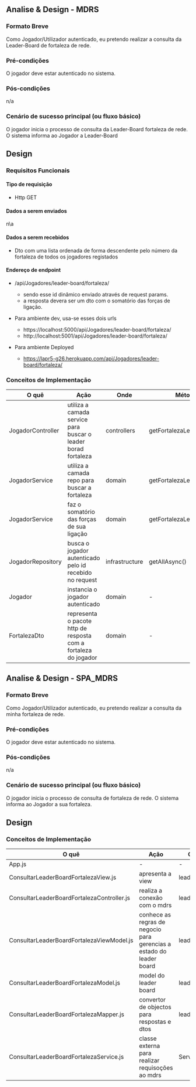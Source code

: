 
## Analise & Design - MDRS

### Formato Breve
Como Jogador/Utilizador autenticado, 
eu pretendo realizar a consulta da Leader-Board de fortaleza de rede.

### Pré-condições
O jogador deve estar autenticado no sistema.

### Pós-condições
n/a

### Cenário de sucesso principal (ou fluxo básico)
O jogador inicia o processo de consulta da Leader-Board fortaleza de rede.
O sistema informa ao Jogador a Leader-Board

## Design

### Requisitos Funcionais

#### Tipo de requisição
* Http GET

#### Dados a serem enviados
n\a

#### Dados a serem recebidos

* Dto com uma lista ordenada de forma descendente pelo número da fortaleza de todos
os jogadores registados

#### Endereço de endpoint
* /api/Jogadores/leader-board/fortaleza/
    - sendo esse id dinâmico enviado através de request params.
    - a resposta devera ser um dto com o somatório das forças de ligação.

* Para ambiente dev, usa-se esses dois urls
    - https://localhost:5000/api/Jogadores/leader-board/fortaleza/
    - http://localhost:5001/api/Jogadores/leader-board/fortaleza/

* Para ambiente Deployed
    - https://lapr5-g26.herokuapp.com/api/Jogadores/leader-board/fortaleza/


### Conceitos de Implementação
| O quê                  | Ação                                                         | Onde         | Método                                                       |  
| ---------------------- | ------------------------------------------------------------ | ------------ | ------------------------------------------------------------ |  
| JogadorController |utiliza a camada service para buscar o leader borad fortaleza| controllers | getFortalezaLeaderBoard()|  
| JogadorService| utiliza a camada repo para buscar a fortaleza | domain | getFortalezaLeaderBoard()|  
| JogadorService| faz o somatório das forças de sua ligação|domain | getFortalezaLeaderBoard()|  
| JogadorRepository| busca o jogador autenticado pelo id recebido no request| infrastructure| getAllAsync() |  
| Jogador| instancia o jogador autenticado| domain| - |  
| FortalezaDto| representa o pacote http de resposta com a fortaleza do jogador | domain| - |  



## Analise & Design - SPA_MDRS

### Formato Breve
Como Jogador/Utilizador autenticado, eu pretendo realizar a consulta da minha fortaleza de rede.

### Pré-condições
O jogador deve estar autenticado no sistema.

### Pós-condições
n/a

### Cenário de sucesso principal (ou fluxo básico)
O jogador inicia o processo de consulta de fortaleza de rede.
O sistema informa ao Jogador a sua fortaleza.

## Design

### Conceitos de Implementação
| O quê                  | Ação                                                         | Onde         | Método                                                       |  
| ---------------------- | ------------------------------------------------------------ | ------------ | ------------------------------------------------------------ |  
| App.js | -| - | -|  
| ConsultarLeaderBoardFortalezaView.js| apresenta a view | leaderBoard | - |  
| ConsultarLeaderBoardFortalezaController.js| realiza a conexão com o mdrs | leaderBoard | - |  
| ConsultarLeaderBoardFortalezaViewModel.js| conhece as regras de negocio para gerencias a estado do leader board | leaderBoard | - |  
| ConsultarLeaderBoardFortalezaModel.js| model do leader board | leaderBoard | - |  
| ConsultarLeaderBoardFortalezaMapper.js| convertor de objectos para respostas e dtos | leaderBoard | - |  
| ConsultarLeaderBoardFortalezaService.js| classe externa para realizar requisoções ao mdrs | Service | - |  


